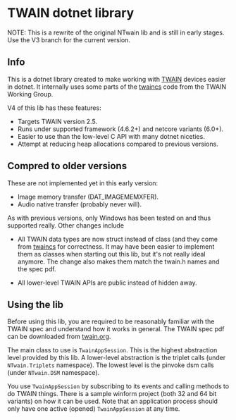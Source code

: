 # TWAIN dotnet library

NOTE: This is a rewrite of the original NTwain lib and is still
in early stages. Use the V3 branch for the current version.

## Info

This is a dotnet library created to make working with 
[TWAIN](http://twain.org/) devices easier in dotnet. 
It internally uses some parts of the
[twaincs](https://github.com/twain/twain-cs) code from
the TWAIN Working Group.

V4 of this lib has these features:

* Targets TWAIN version 2.5.
* Runs under supported framework (4.6.2+) and netcore variants (6.0+).
* Easier to use than the low-level C API with many dotnet niceties.
* Attempt at reducing heap allocations compared to previous versions.


## Compred to older versions

These are not implemented yet in this early version:

* Image memory transfer (DAT_IMAGEMEMXFER). 
* Audio native transfer (probably never will).

As with previous versions, only Windows has been tested on and thus 
supported really. Other changes include

* All TWAIN data types are now struct instead of class (and they come
from [twaincs](https://github.com/twain/twain-cs) for correctness. It may have
been easier to implement them as classes when starting out this lib, but 
it's not really ideal anymore. The change also makes them match the twain.h
names and the spec pdf.

* All lower-level TWAIN APIs are public instead of hidden away.

## Using the lib

Before using this lib, you are required to be reasonably 
familiar with the TWAIN spec and understand how it works in general. 
The TWAIN spec pdf can be downloaded from [twain.org](http://twain.org/). 

The main class to use is `TwainAppSession`. This is the highest abstraction level
provided by this lib. A lower-level abstraction is the triplet calls 
(under `NTwain.Triplets` namespace). The lowest level is the pinvoke dsm calls 
(under `NTwain.DSM` namespace).

You use `TwainAppSession` by subscribing to its events and calling methods to do TWAIN things.
There is a sample winform project (both 32 and 64 bit variants) on how it can be used. 
Note that an application process should only have one active (opened) 
`TwainAppSession` at any time.
